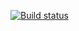 [![Build status](https://ci.appveyor.com/api/projects/status/qs658ie8oebl592a?svg=true)](https://ci.appveyor.com/project/pavlovavd/hw-3-1-selenium-7tlgi)
